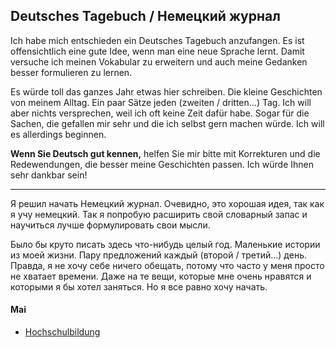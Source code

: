 ## Deutsches Tagebuch / Немецкий журнал

Ich habe mich entschieden ein Deutsches Tagebuch anzufangen. Es ist offensichtlich eine gute Idee, wenn man eine neue Sprache lernt. Damit versuche ich meinen Vokabular zu erweitern und auch meine Gedanken besser formulieren zu lernen.

Es würde toll das ganzes Jahr etwas hier schreiben. Die kleine Geschichten von meinem Alltag. Ein paar Sätze jeden (zweiten / dritten...) Tag. Ich will aber nichts versprechen, weil ich oft keine Zeit dafür habe. Sogar für die Sachen, die gefallen mir sehr und die ich selbst gern machen würde. Ich will es allerdings beginnen.

__Wenn Sie Deutsch gut kennen,__ helfen Sie mir bitte mit Korrekturen und die Redewendungen, die besser meine Geschichten passen. Ich würde Ihnen sehr dankbar sein!
___
Я решил начать Немецкий журнал. Очевидно, это хорошая идея, так как я учу немецкий. Так я попробую расширить свой словарный запас и научиться лучше формулировать свои мысли.

Было бы круто писать здесь что-нибудь целый год. Маленькие истории из моей жизни. Пару предложений каждый (второй / третий...) день. Правда, я не хочу себе ничего обещать, потому что часто у меня просто не хватает времени. Даже на те вещи, которые мне очень нравятся и которыми я бы хотел заняться. Но я все равно хочу начать.

#### Mai
- [Hochschulbildung](Hochschulbildung.md)
